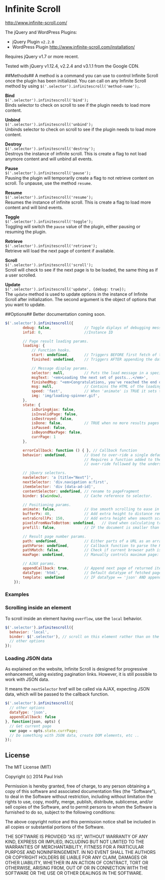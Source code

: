 # Infinite Scroll

<http://www.infinite-scroll.com/>

The jQuery and WordPress Plugins:

* jQuery Plugin `v2.2.0`
* WordPress Plugin <http://www.infinite-scroll.com/installation/>

Requires jQuery v1.7 or more recent.

Tested with jQuery v1.12.4, v2.2.4 and v3.1.1 from the Google CDN.

##Methods##
A method is a command you can use to control Infinite Scroll once the plugin has been initialized. You can call on any Infinite Scroll method by using `$('.selector').infinitescroll('method-name');`.

**Bind**  
`$('.selector').infinitescroll('bind');`  
Binds selector to check on scroll to see if the plugin needs to load more content.

**Unbind**  
`$('.selector').infinitescroll('unbind');`  
Unbinds selector to check on scroll to see if the plugin needs to load more content.

**Destroy**  
`$('.selector').infinitescroll('destroy');`  
Destroys the instance of infinite scroll. This is create a flag to not load anymore content and will unbind all events.

**Pause**  
`$('.selector').infinitescroll('pause');`  
Pausing the plugin will temporarily create a flag to not retrieve content on scroll. To unpause, use the method `resume`.

**Resume**  
`$('.selector').infinitescroll('resume');`  
Resumes the instance of infinite scroll. This is create a flag to load more content and will bind events.

**Toggle**  
`$('.selector').infinitescroll('toggle');`  
Toggling will switch the `pause` value of the plugin, either pausing or resuming the plugin.

**Retrieve**  
`$('.selector').infinitescroll('retrieve');`  
Retrieve will load the next page of content if available.

**Scroll**  
`$('.selector').infinitescroll('scroll');`  
Scroll will check to see if the next page is to be loaded, the same thing as if a user scrolled.

**Update**  
`$('.selector').infinitescroll('update', {debug: true});`  
The `update` method is used to update options in the instance of Infinite Scroll after initialization. The second argument is the object of options that you want to update.


##Options##
Better documentation coming soon.

```javascript
$('.selector').infinitescroll({
        debug: false,               // Toggle diplays of debugging messages via console.log().
        infid: 0,                   //Instance ID

        // Page result loading params.
        loading: {
            // Function hooks.
            start: undefined,       // Triggers BEFORE first fetch of the next page results.
            finished: undefined,    // Triggers AFTER appending the data to existing results list.

            // Message display params.
            selector: null,         // Puts the load message in a specific selector. Defaults to the contentSelector.
            msgText: '<em>Loading the next set of posts...</em>',
            finishedMsg: "<em>Congratulations, you've reached the end of the internet.</em>",
            msg: null,              // Contains the HTML of the loading message. Gets generated from the option values.
            speed: 'fast',          // When 'animate' is TRUE it sets the speed of the jQuery animate function.
            img: 'img/loading-spinner.gif',
        },
        state: {
            isDuringAjax: false,
            isInvalidPage: false,
            isDestroyed: false,
            isDone: false,          // TRUE when no more results pages to fetch.
            isPaused: false,
            isBeyondMaxPage: false,
            currPage: 1
        },

        errorCallback: function () { }, // Callback function
        behavior: undefined,        // Used to over-ride a single default function behaviour.
                                    // Requires a function added to the initialization options that begins with the same function name you want to 
                                    // over-ride followed by the underscore '_', and followed by whatever unique string value you set in 'behaviour'.

        // jQuery selectors.
        navSelector: 'a [title="Next"]',
        nextSelector: 'div.navigation a:first',
        itemSelector: 'div [data-ad-id]',
        contentSelector: undefined, // rename to pageFragment
        binder: $(window),          // Cache reference to selector.

        // Positioning params.
        animate: false,             // Use smooth scrolling to ease in the new content.
        bufferPx: 40,               // Add extra height to distance remaining in the scroll area. Used when calculating trigger for next page load.
        extraScrollPx: 150,         // Add extra height when smooth scrolling in new content.
        pixelsFromNavToBottom: undefined,   // Used when calculating trigger for next page load.
        prefill: false,             // IF the document is smaller than the window THEN load data until the document is larger OR links are exhausted.

        // Result page number params.
        path: undefined,            // Either parts of a URL as an array (e.g. ["/page/", "/"] or a function that takes the page number and returns a URL.
        pathParse: undefined,       // Callback function to parse the HREF of [Next Page] <A> element to extract the page number.
        pathMatch: false,           // Check if current browser path is same as ajax pagination path
        maxPage: undefined,         // Manually controls maximum page: (IF maxPage is undefined THEN maximum page limitation will not work).

        // AJAX params.
        appendCallback: true,       // Append next page of returned items to existing result list or not.
        dataType: 'html',           // Default datatype of fetched paged results. Values are: ()'html', 'html+callback', 'json')
        template: undefined         // IF dataType == 'json' AND appendCallback == TRUE THEN you must define this function to parse JSON to HTML.
    });
```


### Examples

### Scrolling inside an element

To scroll inside an element having `overflow`, use the `local` behavior.

```javascript
$('.selector').infinitescroll({
  behavior: 'local',
  binder: $('.selector'), // scroll on this element rather than on the window
  // other options
});
```

### Loading JSON data

As explained on the website, Infinite Scroll is designed for progressive enhancement, using existing pagination links. However, it is still possible to work with JSON data.

It means the `nextSelector` href will be called via AJAX, expecting JSON data, which will be passed to the callback function.

```javascript
$('.selector').infinitescroll({
  // other options
  dataType: 'json',
  appendCallback: false
}, function(json, opts) {
  // Get current page
  var page = opts.state.currPage;
  // Do something with JSON data, create DOM elements, etc ..
});
```

## License

The MIT License (MIT)

Copyright (c) 2014 Paul Irish

Permission is hereby granted, free of charge, to any person obtaining a copy
of this software and associated documentation files (the "Software"), to deal
in the Software without restriction, including without limitation the rights
to use, copy, modify, merge, publish, distribute, sublicense, and/or sell
copies of the Software, and to permit persons to whom the Software is
furnished to do so, subject to the following conditions:

The above copyright notice and this permission notice shall be included in
all copies or substantial portions of the Software.

THE SOFTWARE IS PROVIDED "AS IS", WITHOUT WARRANTY OF ANY KIND, EXPRESS OR
IMPLIED, INCLUDING BUT NOT LIMITED TO THE WARRANTIES OF MERCHANTABILITY,
FITNESS FOR A PARTICULAR PURPOSE AND NONINFRINGEMENT. IN NO EVENT SHALL THE
AUTHORS OR COPYRIGHT HOLDERS BE LIABLE FOR ANY CLAIM, DAMAGES OR OTHER
LIABILITY, WHETHER IN AN ACTION OF CONTRACT, TORT OR OTHERWISE, ARISING FROM,
OUT OF OR IN CONNECTION WITH THE SOFTWARE OR THE USE OR OTHER DEALINGS IN
THE SOFTWARE.
